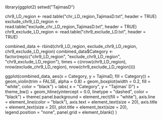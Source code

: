 library(ggplot2)
setwd("TajimasD")

chr9_LD_region <- read.table("chr_LD_region_TajimasD.txt", header = TRUE)
exclude_chr9_LD_region <- read.table("exclude_chr_LD_region_TajimasD.txt", header = TRUE)
chr9_exclude_LD_region <- read.table("chr9_exclude_LD.txt", header = TRUE)

combined_data <- rbind(chr9_LD_region, exclude_chr9_LD_region, chr9_exclude_LD_region)
combined_data$Category <- factor(rep(c("chr9_LD_region", "exclude_chr9_LD_region", "chr9_exclude_LD_region"), 
                                     times = c(nrow(chr9_LD_region), nrow(exclude_chr9_LD_region), nrow(chr9_exclude_LD_region))))

ggplot(combined_data, aes(x = Category, y = TajimaD, fill = Category)) +
  geom_violin(trim = FALSE, alpha = 0.8) +
  geom_boxplot(width = 0.2, fill = "white", color = "black") +
  labs(
       x = "Category",
       y = "Tajimas' D") +
  theme_bw()  +
  geom_hline(yintercept = 0.0, linetype = "dashed", color = "black") +
  theme(
    panel.background = element_rect(fill = "white"),
    axis.line = element_line(color = "black"),
    axis.text = element_text(size = 20),
    axis.title = element_text(size = 20),
    plot.title = element_text(size = 20),
    legend.position = "none",
    panel.grid = element_blank()
  )

